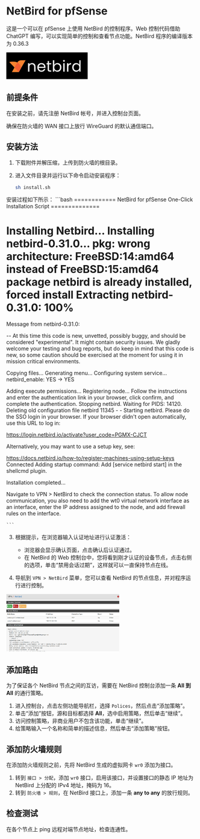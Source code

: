 # NetBird for pfSense

这是一个可以在 pfSense 上使用 NetBird 的控制程序。Web 控制代码借助 ChatGPT 编写，可以实现简单的控制和查看节点功能。NetBird 程序的编译版本为 0.36.3

![NetBird Logo](image/netbird-logo.png)

## 前提条件

在安装之前，请先注册 NetBird 帐号，并进入控制台页面。

确保在防火墙的 WAN 接口上放行 WireGuard 的默认通信端口。

## 安装方法

1. 下载附件并解压缩，上传到防火墙的根目录。
2. 进入文件目录并运行以下命令启动安装程序：

    ```bash
    sh install.sh
    ```
	
安装过程如下所示：
    ```bash
    ============ NetBird for pfSense One-Click Installation Script ==============

Installing Netbird...
Installing netbird-0.31.0...
pkg: wrong architecture: FreeBSD:14:amd64 instead of FreeBSD:15:amd64
package netbird is already installed, forced install
Extracting netbird-0.31.0: 100%
=====
Message from netbird-0.31.0:

--
At this time this code is new, unvetted, possibly buggy, and should be
considered "experimental". It might contain security issues. We gladly
welcome your testing and bug reports, but do keep in mind that this code
is new, so some caution should be exercised at the moment for using it
in mission critical environments.

Copying files...
Generating menu...
Configuring system service...
netbird_enable: YES -> YES

Adding execute permissions...
Registering node...
Follow the instructions and enter the authentication link in your browser, click confirm, and complete the authentication.
Stopping netbird.
Waiting for PIDS: 14120.
Deleting old configuration file
netbird 11345 - - Starting netbird.
Please do the SSO login in your browser. 
If your browser didn't open automatically, use this URL to log in:

https://login.netbird.io/activate?user_code=PGMX-CJCT 


Alternatively, you may want to use a setup key, see:

https://docs.netbird.io/how-to/register-machines-using-setup-keys
Connected
Adding startup command:
Add [service netbird start] in the shellcmd plugin.

Installation completed...

Navigate to VPN > NetBird to check the connection status.
To allow node communication, you also need to add the wt0 virtual network interface as an interface, enter the IP address assigned to the node, and add firewall rules on the interface.

    ```	

3. 根据提示，在浏览器输入认证地址进行认证激活：
   
    - 浏览器会显示确认页面，点击确认后认证通过。
    - 在 NetBird 的 Web 控制台中，您将看到刚才认证的设备节点，点击右侧的选项，单击“禁用会话过期”，这样就可以一直保持节点在线。

4. 导航到 `VPN > NetBird` 菜单，您可以查看 NetBird 的节点信息，并对程序运行进行控制。
<img src="image/11.png" alt="NetBird" width="300"/>

## 添加路由

为了保证各个 NetBird 节点之间的互访，需要在 NetBird 控制台添加一条 **All 到 All** 的通行策略。

1. 进入控制台，点击左侧功能导航栏，选择 `Polices`，然后点击“添加策略”。
2. 单击“添加”按钮，源和目标都选择 **All**，选中启用策略，然后单击“继续”。
3. 访问控制策略，非商业用户不包含该功能，单击“继续”。
4. 给策略输入一个名称和简单的描述信息，然后单击“添加策略”按钮。

## 添加防火墙规则

在添加防火墙规则之前，先将 NetBird 生成的虚拟网卡 `wr0` 添加为接口。

1. 转到 `接口 > 分配`，添加 `wr0` 接口，启用该接口，并设置接口的静态 IP 地址为 NetBird 上分配的 IPv4 地址，掩码为 16。
2. 转到 `防火墙 > 规则`，在 NetBird 接口上，添加一条 **any to any** 的放行规则。

## 检查测试

在各个节点上 ping 远程对端节点地址，检查连通性。

